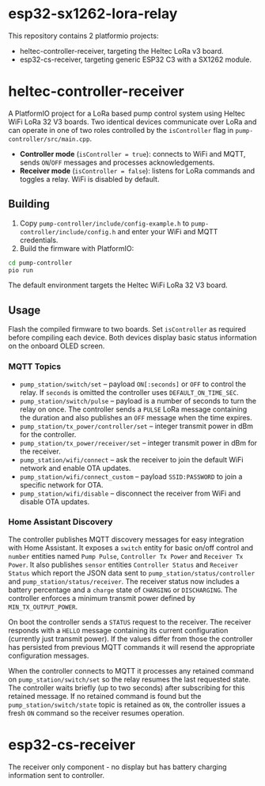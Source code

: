 # esp32-sx1262-lora-relay

This repository contains 2 platformio projects:

- heltec-controller-receiver, targeting the Heltec LoRa v3 board.
- esp32-cs-receiver, targeting generic ESP32 C3 with a SX1262 module.


# heltec-controller-receiver

A PlatformIO project for a LoRa based pump control system using Heltec WiFi LoRa 32 V3 boards. Two identical devices communicate over LoRa and can operate in one of two roles controlled by the `isController` flag in `pump-controller/src/main.cpp`.

- **Controller mode** (`isController = true`): connects to WiFi and MQTT, sends `ON`/`OFF` messages and processes acknowledgements.
- **Receiver mode** (`isController = false`): listens for LoRa commands and toggles a relay. WiFi is disabled by default.

## Building

1. Copy `pump-controller/include/config-example.h` to `pump-controller/include/config.h` and enter your WiFi and MQTT credentials.
2. Build the firmware with PlatformIO:

```bash
cd pump-controller
pio run
```

The default environment targets the Heltec WiFi LoRa 32 V3 board.

## Usage

Flash the compiled firmware to two boards. Set `isController` as required before compiling each device. Both devices display basic status information on the onboard OLED screen.

### MQTT Topics

- `pump_station/switch/set` – payload `ON[:seconds]` or `OFF` to control the relay. If `seconds` is omitted the controller uses `DEFAULT_ON_TIME_SEC`.
- `pump_station/switch/pulse` – payload is a number of seconds to turn the relay on once. The controller sends a `PULSE` LoRa message containing the duration and also publishes an `OFF` message when the time expires.
- `pump_station/tx_power/controller/set` – integer transmit power in dBm for the controller.
- `pump_station/tx_power/receiver/set` – integer transmit power in dBm for the receiver.
- `pump_station/wifi/connect` – ask the receiver to join the default WiFi network and enable OTA updates.
- `pump_station/wifi/connect_custom` – payload `SSID:PASSWORD` to join a specific network for OTA.
- `pump_station/wifi/disable` – disconnect the receiver from WiFi and disable OTA updates.

### Home Assistant Discovery

The controller publishes MQTT discovery messages for easy integration with Home Assistant.
It exposes a `switch` entity for basic on/off control and `number` entities named
`Pump Pulse`, `Controller Tx Power` and `Receiver Tx Power`.
It also publishes `sensor` entities `Controller Status` and `Receiver Status`
which report the JSON data sent to `pump_station/status/controller` and
`pump_station/status/receiver`. The receiver status now includes a battery
percentage and a `charge` state of `CHARGING` or `DISCHARGING`.
The controller enforces a minimum transmit power defined by `MIN_TX_OUTPUT_POWER`.

On boot the controller sends a `STATUS` request to the receiver. The receiver
responds with a `HELLO` message containing its current configuration (currently
just transmit power). If the values differ from those the controller has
persisted from previous MQTT commands it will resend the appropriate
configuration messages.

When the controller connects to MQTT it processes any retained command on
`pump_station/switch/set` so the relay resumes the last requested state. The
controller waits briefly (up to two seconds) after subscribing for this retained
message. If no retained command is found but the `pump_station/switch/state`
topic is retained as `ON`, the controller issues a fresh `ON` command so the
receiver resumes operation.


# esp32-cs-receiver

The receiver only component - no display but has battery charging information sent to controller.
